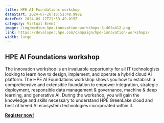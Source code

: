 ```yaml
---
title: HPE AI Foundations workshop
dateStart: 2024-07-26T16:51:48.998Z
dateEnd: 2024-09-12T21:59:49.015Z
category: Virtual Event
image: /img/medium-hpe-innovation-workshops-3-408x412.png
link: https://developer.hpe.com/campaign/hpe-innovation-workshops/
width: large
---
```

## HPE AI Foundations workshop

The innovation workshop is an invaluable opportunity for all IT technologists looking to learn how to design, implement, and operate a hybrid cloud AI platform. The HPE AI Foundations workshop shows you how to establish a comprehensive and extensible foundation to empower integration, strategic deployment, responsible data management & governance, machine & deep learning, and generative AI. During the workshop, you will gain the knowledge and skills necessary to understand HPE GreenLake cloud and best of breed AI ecosystem technologies incorporated within it.

[**Register now!**](https://developer.hpe.com/skillup/)
